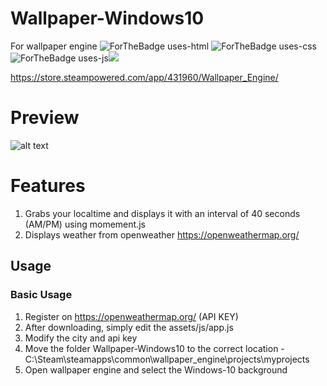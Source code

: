 # Wallpaper-Windows10
For wallpaper engine
![ForTheBadge uses-html](http://ForTheBadge.com/images/badges/uses-html.svg) ![ForTheBadge uses-css](http://ForTheBadge.com/images/badges/uses-css.svg) ![ForTheBadge uses-js](http://ForTheBadge.com/images/badges/uses-js.svg)<img src="https://img.shields.io/badge/jquery%20-%230769AD.svg?&style=for-the-badge&logo=jquery&logoColor=white"/>
 
 https://store.steampowered.com/app/431960/Wallpaper_Engine/
 
 # Preview

![alt text](https://cdn.thealemw.com/OD7sRq.png)

# Features

1. Grabs your localtime and displays it with an interval of 40 seconds (AM/PM) using momement.js
1. Displays weather from openweather https://openweathermap.org/

## Usage

### Basic Usage

1. Register on https://openweathermap.org/ (API KEY)
2. After downloading, simply edit the assets/js/app.js
3. Modify the city and api key
5. Move the folder Wallpaper-Windows10 to the correct location - C:\Steam\steamapps\common\wallpaper_engine\projects\myprojects
6. Open wallpaper engine and select the Windows-10 background

